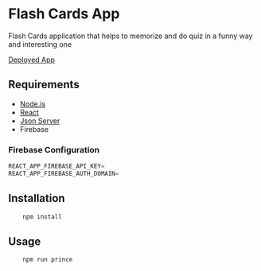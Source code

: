 # Flash Cards App


Flash Cards application that helps to memorize and do quiz in a funny way and interesting one

[Deployed App](https://flash-card-fe.netlify.app/) 

## Requirements
-   [Node.js](https://nodejs.org/en/)
-   [React](https://reactjs.org/)
-   [Json Server](https://www.json-server.com/)
-   Firebase

### Firebase Configuration

```js
REACT_APP_FIREBASE_API_KEY=
REACT_APP_FIREBASE_AUTH_DOMAIN=
```

## Installation

```bash
    npm install
```

## Usage

```bash
    npm run prince
```
